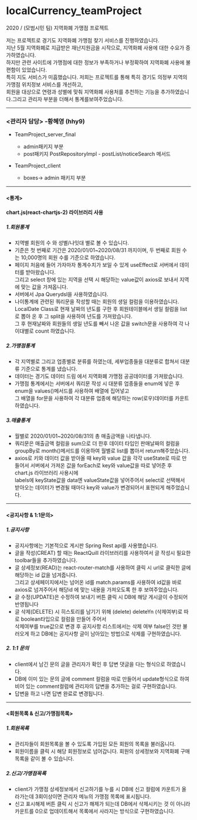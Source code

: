 # localCurrency_teamProject
2020 / (모범시민 팀) 지역화폐 가맹점 프로젝트 

저는 프로젝트로 경기도 지역화폐 가맹점 찾기 서비스를 진행하였습니다.\
지난 5월 지역화폐로 지급받은 재난지원금을 시작으로, 지역화폐 사용에 대한 수요가 증가하였습니다. \
하지만 관련 사이트에 가맹점에 대한 정보가 부족하거나 부정확하여 지역화폐 사용에 불편함이 있었습니다. \
특히 지도 서비스가 미흡했습니다. 저희는 프로젝트를 통해 특히 경기도 의정부 지역의 가맹점 위치정보 서비스를 개선하고, \
회원을 대상으로 연령과 성별에 맞춰 지역화폐 사용처를 추천하는 기능을 추가하였습니다.그리고 관리자 부분을 더해서 통계를보여주었습니다.

--------------------------------------------------------------------


### <관리자 담당> -황혜영 (hhy9)
* TeamProject_server_final 
    * admin패키지 부분 
    * post패키지 PostRepositoryImpl - postList/noticeSearch 메서드
    
* TeamProject_client
  * boxes-> admin 패키지 부분
--------------------------------------------------------------------
#### <통계>
#### chart.js(react-chartjs-2) 라이브러리 사용

##### 1.회원통계 
- 지역별 회원의 수 와 성별/나잇대 별로 볼 수 있습니다.
- 기준은 첫 번째로 기간은 2020/01/01~2020/08/31 까지이며, 두 번째로 회원 수는 10,000명의 회원 수를 기준으로 하였습니다.
- 페이지 처음에 들어 가자마자 통계수치가 보일 수 있게 useEffect로 서버에서 데이터를 받아왔습니다. \
  그리고 select 창에 있는 지역을 선택 시 해당하는 value값이 axios로 보내서 지역에 맞는 값을 가져옵니다.
- 서버에서 Jpa Querydsl을 사용하였습니다.
- 나이통계에 관련된 쿼리문을 작성할 때는 회원의 생일 컬럼을 이용하였습니다. \
  LocalDate Class로 현재 날짜의 년도를 구한 후 회원테이블에서 생일 컬럼을 list로 뽑아 온 후 그 split을 사용하여 년도를 가져왔습니다. \
  그 후 현재날짜와  회원들의 생일 년도를 빼서 나온 값을 switch문을 사용하여 각 나이대별로 count 하였습니다. 



##### 2.가맹점통계
- 각 지역별로 그리고 업종별로 분류를 하였는데, 세부업종들을 대분류로 합쳐서 대분류 기준으로 통계를 냈습니다.
- 데이터는 경기도 데이터 드림 에서 지역화폐 가맹점 공공데이터를 가져왔습니다.
- 가맹점 통계에서는 서버에서 쿼리문 작성 시 대분류 업종들을 enum에 넣은 후 enum을 values()메서드를 사용하여 배열에 집어넣고 \
  그 배열을 for문을 사용하여 각 대분류 업종에 해당하는 row(로우)데이터를 카운트하였습니다.

 
##### 3.매출통계
- 월별로 2020/01/01~2020/08/31의 총 매출금액을 나타냅니다. 
- 쿼리문은 매출금액 컬럼을 sum으로 더 한후 데이터 타입인 판매날짜의 컬럼을 groupBy로 month()메서드를 이용하여 월별로 list를 뽑아서 return해주었습니다. 
- axios로 키와 데이터 값을 받아올 때 key와 value 값을 각각 useState로 따로 만들어서 
  서버에서 가져온 값을 forEach로 key와 value값을 따로 넣어준 후 chart.js 라이브러리 사용시에 \
  labels에 keyState값을 data엔 valueState값을 넣어주어서 select로 선택해서 받아오는 데이터가 변경될 때마다 key와 value가 변경되어서 표현되게 해주었습니다.

----------------------------------------------------------

#### <공지사항 & 1:1문의>

##### 1.공지사항
- 공지사항에는 기본적으로 게시판 Spring Rest api를 사용했습니다.
- 글을 작성(CREAT) 할 때는 ReactQuill 라이브러리를 사용하여서 글 작성시 필요한 toolbar들을 추가하였습니다.  
- 글 상세정보(READ)는 react-router-match를 사용하여 클릭 시 url로 클릭한 글에 해당하는 id 값을 넘겨줍니다. \
  그리고 상세페이지에서는 넘어온 id를 match.params를 사용하여 id값을 바로 axios로 넘겨주어서 해당id 에 맞는 내용을 가져오도록 한 후 보여주었습니다.
- 글 수정(UPDATE)은 수정하여 보내기 버튼 클릭 시 DB에 해당 게시글이 수정되어 반영됩니다
- 글 삭제(DELETE) 시 히스토리를 남기기 위해 (delete) deleteYn (삭제여부)로 따로 boolean타입으로 컬럼을 만들어 주어서 \
  삭제여부를 true값으로 변경 후 공지사항 리스트에서는 삭제 여부 false인 것만 불러오게 하고 DB에는 공지사항 글이 남아있는 방법으로 삭제를 구현하였습니다.
  
##### 2. 1:1 문의
- client에서 남긴 문의 글을 관리자가 확인 후 답변 댓글을 다는 형식으로 하였습니다.
- DB에 이미 있는 문의 글에 comment 컬럼을 따로 만들어서 update형식으로 하여 비어 있는 comment컬럼에 관리자의 답변을 추가하는 걸로 구현하였습니다.
- 답변을 하고 나면 답변 완료로 변경됩니다.

----------------------------------------------------------
#### <회원목록 & 신고/가맹점목록>

##### 1.회원목록
- 관리자들이 회원목록을 볼 수 있도록 가입된 모든 회원의 목록을 불러옵니다.
- 회원이름을 클릭 시 해당 회원정보로 넘어갑니다. 회원의 상세정보와 지역화폐 구매목록을 같이 볼 수 있습니다. 

##### 2.신고/가맹점목록
- client가 가맹점 상세정보에서 신고하기를 누를 시 DB에 신고 컬럼에 카운트가 올라가는데 3회이상이면 관리자 메뉴의 가맹점 목록에 표시됩니다. 
- 신고 표시해제 버튼 클릭 시 신고가 해제가 되는데 DB에서 삭제시키는 것 이 아니라 카운트를 0으로 업데이트해서 목록에서 사라지는 방식으로 구현하였습니다.
